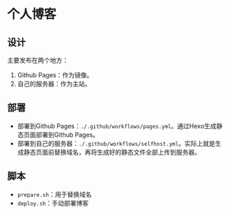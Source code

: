 # 个人博客

## 设计
主要发布在两个地方：
1. Github Pages：作为镜像。
2. 自己的服务器：作为主站。

## 部署
- 部署到Github Pages：`./.github/workflows/pages.yml`。通过Hexo生成静态页面部署到Github Pages。
- 部署到自己的服务器：`./.github/workflows/selfhost.yml`。实际上就是生成静态页面前替换域名，再将生成好的静态文件全部上传到服务器。

## 脚本
- `prepare.sh`：用于替换域名
- `deploy.sh`：手动部署博客
